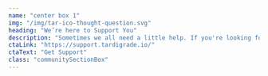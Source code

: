 ```yaml
---
name: "center box 1"
img: "/img/tar-ico-thought-question.svg"
heading: "We’re here to Support You"
description: "Sometimes we all need a little help. If you're looking for online tutorials, user guides, videos, or technical documentation, the community is the place to be."
ctaLink: "https://support.tardigrade.io/"
ctaText: "Get Support"
class: "communitySectionBox"
---
```

